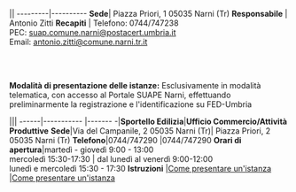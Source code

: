 ||
---------|----------
**Sede**| Piazza Priori, 1 05035 Narni (Tr)
**Responsabile**  | Antonio Zitti
**Recapiti**  | Telefono: 0744/747238 <br/>PEC: suap.comune.narni@postacert.umbria.it <br/> Email: antonio.zitti@comune.narni.tr.it

<br/><br/>








**Modalità di presentazione delle istanze:**
Esclusivamente in modalità telematica, con accesso al Portale SUAPE Narni, effettuando preliminarmente la registrazione e l'identificazione su FED-Umbria

|||
------|----------- |-------
-|**Sportello Edilizia**|**Ufficio Commercio/Attività Produttive**
**Sede**|Via del Campanile, 2 05035 Narni (Tr)| Piazza Priori, 2 05035 Narni (Tr)
**Telefono**|0744/747290  |0744/747290
 **Orari di apertura**|martedì - giovedì 9:00 - 13:00 <br/> mercoledì 15:30-17:30  | dal lunedì al venerdì  9:00-12:00 <br/>  lunedì e mercoledì 15:30 - 17:30
**Istruzioni**  |[Come presentare un'istanza][925ed192] |[Come presentare un'istanza][06dead65]


[925ed192]: http://www.comune.narni.tr.it/Pagina.php?id=1115&sezione=0 "vai al sito del Comune"
[06dead65]: http://www.comune.narni.tr.it/Pagina.php?id=1116&sezione=0 "vai al sito d3el Comune"
